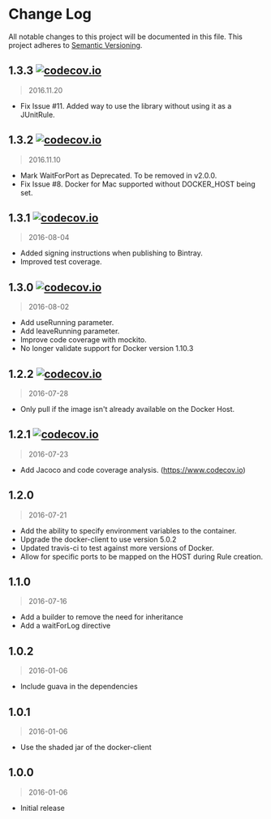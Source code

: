 # Change Log
All notable changes to this project will be documented in this file.
This project adheres to [Semantic Versioning](http://semver.org/).

## 1.3.3 [![codecov.io](https://codecov.io/github/klousiaj/docker-junit-rule/coverage.svg?branch=1.3.3)](https://codecov.io/github/klousiaj/docker-junit-rule?branch=1.3.3)
> 2016.11.20

- Fix Issue #11. Added way to use the library without using it as a JUnitRule. 

## 1.3.2 [![codecov.io](https://codecov.io/github/klousiaj/docker-junit-rule/coverage.svg?branch=1.3.2)](https://codecov.io/github/klousiaj/docker-junit-rule?branch=1.3.2)
> 2016.11.10

- Mark WaitForPort as Deprecated. To be removed in v2.0.0.
- Fix Issue #8. Docker for Mac supported without DOCKER_HOST being set.

## 1.3.1 [![codecov.io](https://codecov.io/github/klousiaj/docker-junit-rule/coverage.svg?branch=1.3.1)](https://codecov.io/github/klousiaj/docker-junit-rule?branch=1.3.1)
> 2016-08-04

- Added signing instructions when publishing to Bintray.
- Improved test coverage.

## 1.3.0 [![codecov.io](https://codecov.io/github/klousiaj/docker-junit-rule/coverage.svg?branch=1.3.0)](https://codecov.io/github/klousiaj/docker-junit-rule?branch=1.3.0)
> 2016-08-02

- Add useRunning parameter.
- Add leaveRunning parameter.
- Improve code coverage with mockito.
- No longer validate support for Docker version 1.10.3

## 1.2.2 [![codecov.io](https://codecov.io/github/klousiaj/docker-junit-rule/coverage.svg?branch=1.2.2)](https://codecov.io/github/klousiaj/docker-junit-rule?branch=1.2.2)
> 2016-07-28

- Only pull if the image isn't already available on the Docker Host.

## 1.2.1 [![codecov.io](https://codecov.io/github/klousiaj/docker-junit-rule/coverage.svg?branch=1.2.1)](https://codecov.io/github/klousiaj/docker-junit-rule?branch=1.2.1)
> 2016-07-23

- Add Jacoco and code coverage analysis. (https://www.codecov.io)

## 1.2.0
> 2016-07-21

- Add the ability to specify environment variables to the container.
- Upgrade the docker-client to use version 5.0.2
- Updated travis-ci to test against more versions of Docker.
- Allow for specific ports to be mapped on the HOST during Rule creation.

## 1.1.0
> 2016-07-16

- Add a builder to remove the need for inheritance
- Add a waitForLog directive

## 1.0.2
> 2016-01-06

- Include guava in the dependencies

## 1.0.1
> 2016-01-06

- Use the shaded jar of the docker-client

## 1.0.0
> 2016-01-06

- Initial release
